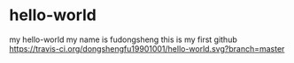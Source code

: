 # hello-world
my hello-world
my name is fudongsheng this is my first github
https://travis-ci.org/dongshengfu19901001/hello-world.svg?branch=master

